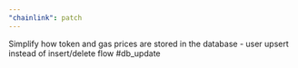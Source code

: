 ```yaml
---
"chainlink": patch
---
```


Simplify how token and gas prices are stored in the database - user upsert instead of insert/delete flow #db_update
